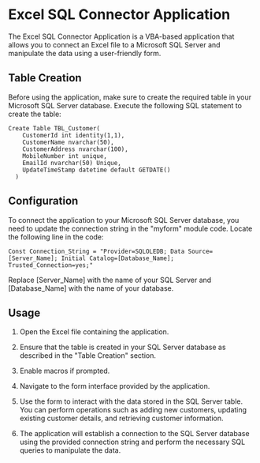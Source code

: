 # Excel SQL Connector Application

The Excel SQL Connector Application is a VBA-based application that allows you to connect an Excel file to a Microsoft SQL Server and manipulate the data using a user-friendly form.

## Table Creation

Before using the application, make sure to create the required table in your Microsoft SQL Server database. Execute the following SQL statement to create the table:


    Create Table TBL_Customer(
        CustomerId int identity(1,1),
        CustomerName nvarchar(50),
        CustomerAddress nvarchar(100),
        MobileNumber int unique,
        EmailId nvarchar(50) Unique,
        UpdateTimeStamp datetime default GETDATE()
      )

  
## Configuration
To connect the application to your Microsoft SQL Server database, you need to update the connection string in the "myform" module code. Locate the following line in the code:

    Const Connection_String = "Provider=SQLOLEDB; Data Source=[Server_Name]; Initial Catalog=[Database_Name]; Trusted_Connection=yes;"
  
    
Replace [Server_Name] with the name of your SQL Server and [Database_Name] with the name of your database.

## Usage

1. Open the Excel file containing the application.

2. Ensure that the table is created in your SQL Server database as described in the "Table Creation" section.

3. Enable macros if prompted.

4. Navigate to the form interface provided by the application.

5. Use the form to interact with the data stored in the SQL Server table. You can perform operations such as adding new customers, updating existing customer details, and retrieving customer information.

6.  The application will establish a connection to the SQL Server database using the provided connection string and perform the necessary SQL queries to manipulate the data.

